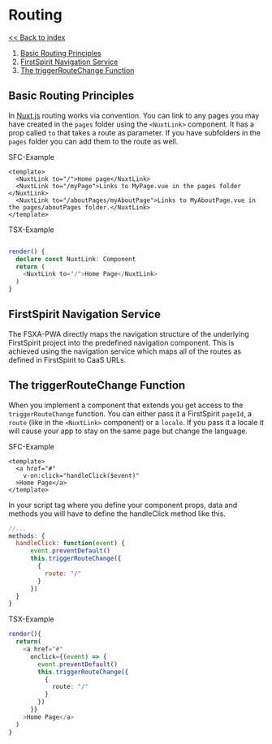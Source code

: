 # Routing

[<< Back to index](./index.md)

1. [Basic Routing Principles](#basic-routing-principles)
2. [FirstSpirit Navigation Service](#firstspirit-navigation-service)
3. [The triggerRouteChange Function](#the-triggerroutechange-function)

## Basic Routing Principles

In [Nuxt.js](https://nuxtjs.org) routing works via convention. You can link to any pages you may have created in the `pages` folder using the `<NuxtLink>` component. It has a prop called `to` that takes a route as parameter. If you have subfolders in the `pages` folder you can add them to the route as well.

SFC-Example

```vue
<template>
  <NuxtLink to="/">Home page</NuxtLink>
  <NuxtLink to="/myPage">Links to MyPage.vue in the pages folder </NuxtLink>
  <NuxtLink to="/aboutPages/myAboutPage">Links to MyAboutPage.vue in the pages/aboutPages folder.</NuxtLink>
</template>
```

TSX-Example

```typescript jsx

render() {
  declare const NuxtLink: Component
  return (
    <NuxtLink to="/">Home Page</NuxtLink>
  )
}
```

## FirstSpirit Navigation Service

The FSXA-PWA directly maps the navigation structure of the underlying FirstSpirit project into the predefined navigation component. This is achieved using the navigation service which maps all of the routes as defined in FirstSpirit to CaaS URLs.

## The triggerRouteChange Function

When you implement a component that extends [<FSXABaseComponent>](components/FSXABaseComponent.md) you get access to the `triggerRouteChange` function. You can either pass it a FirstSpirit `pageId`, a `route` (like in the `<NuxtLink>` component) or a `locale`. If you pass it a locale it will cause your app to stay on the same page but change the language.

SFC-Example

```vue
<template>
  <a href="#"
    v-on:click="handleClick($event)"
  >Home Page</a>
</template>
```

In your script tag where you define your component props, data and methods you will have to define the handleClick method like this.

```javascript
//...
methods: {
  handleClick: function(event) {
      event.preventDefault()
      this.triggerRouteChange({
        {
          route: "/"
        }
      })
  }
}
```

TSX-Example

```typescript jsx
render(){
  return(
    <a href="#"
      onclick={(event) => {
        event.preventDefault()
        this.triggerRouteChange({
          {
            route: "/"
          }
        })
      }}
    >Home Page</a>
  )
}
```
